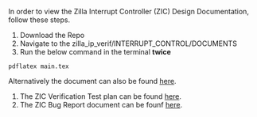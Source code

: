 In order to view the Zilla Interrupt Controller (ZIC) Design Documentation, follow these steps.

1. Download the Repo
2. Navigate to the zilla_ip_verif/INTERRUPT_CONTROL/DOCUMENTS
3. Run the below command in the terminal **twice**

  `pdflatex main.tex `
  
Alternatively the document can also be found [here](https://docs.google.com/document/d/1UThV4DbJFa9r6dnnN8Wmv7cXh3H02cZedHR1kzIr8vM/edit?usp=sharing).

1. The ZIC Verification Test plan can be found [here](https://docs.google.com/spreadsheets/d/1XvEPUAByC82-P4MP_BGeITnSWW5TeRfYswh7k77WSkg/edit#gid=0).
2. The ZIC Bug Report document can be founf [here](https://docs.google.com/spreadsheets/d/1XvEPUAByC82-P4MP_BGeITnSWW5TeRfYswh7k77WSkg/edit#gid=1268328792).
